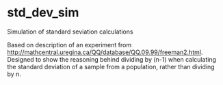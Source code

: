 # std_dev_sim
Simulation of standard seviation calculations

Based on description of an experiment from http://mathcentral.uregina.ca/QQ/database/QQ.09.99/freeman2.html.
Designed to show the reasoning behind dividing by (n-1) when calculating the standard deviation of a sample from a population,
rather than dividing by n.
